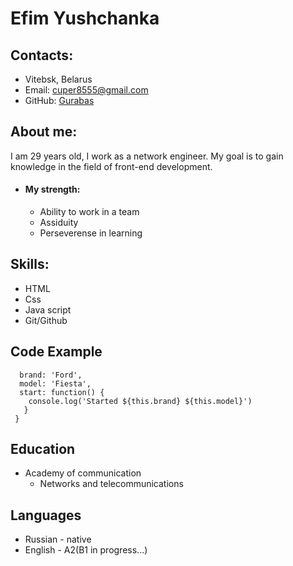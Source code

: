 # **Efim Yushchanka**
## Contacts:
 * Vitebsk, Belarus
 * Email: cuper8555@gmail.com
 * GitHub: [Gurabas](https://github.com/Gurabas)
## About me: 
I am 29 years old, I work as a network engineer. My goal is to gain knowledge in the field of front-end development.
* #### My strength:
  + Ability to work in a team
  + Assiduity
  + Perseverense in learning
## Skills:
  * HTML
  * Css
  * Java script
  * Git/Github
## Code Example
```const car = {
  brand: 'Ford',
  model: 'Fiesta',
  start: function() {
    console.log('Started ${this.brand} ${this.model}')
   }
 }
 ```
 ## Education 
 * Academy of communication
    + Networks and telecommunications
 ## Languages
 * Russian - native
 * English - A2(B1 in progress...)
